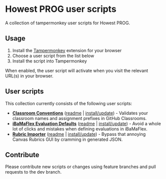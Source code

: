 # Howest PROG user scripts

A collection of tampermonkey user scripts for Howest PROG.

## Usage

1. Install the [Tampermonkey](https://www.tampermonkey.net/) extension for your browser
2. Choose a user script from the list below
3. Install the script into Tampermonkey

When enabled, the user script will activate when you visit the relevant URL(s) in your browser.

## User scripts

This collection currently consists of the following user scripts:

+ [**Classroom Conventions**](https://github.com/howest-gp/howest-user-scripts/tree/master/classroom-conventions) ([readme](https://github.com/howest-gp/howest-user-scripts/blob/master/classroom-conventions/README.md)&nbsp;|&nbsp;[install/update](https://github.com/howest-gp/howest-user-scripts/raw/master/classroom-conventions/howest-prog-classroom-conventions.user.js)) - Validates your classroom names and assignment prefixes in GitHub Classrooms.
+ [**iBaMaFlex Evaluation Defaults**](https://github.com/howest-gp/howest-user-scripts/tree/master/ibama-default-evals) ([readme](https://github.com/howest-gp/howest-user-scripts/blob/master/ibama-default-evals/README.md)&nbsp;|&nbsp;[install/update](https://github.com/howest-gp/howest-user-scripts/raw/master/ibama-default-evals/howest-prog-ibama-default-evals.user.js)) - Avoid a whole lot of clicks and mistakes when defining evaluations in iBaMaFlex.
+ [**Rubric Importer**](https://github.com/howest-gp/howest-user-scripts/tree/master/rubric-importer) ([readme](https://github.com/howest-gp/howest-user-scripts/tree/master/rubric-importer/README.md)&nbsp;|&nbsp;[install/update](https://github.com/howest-gp/howest-user-scripts/raw/master/rubric-importer/howest-prog-rubric-importer.user.js)) - Bypass that annoying Canvas Rubrics GUI by cramming in generated JSON.

## Contribute

Please contribute new scripts or changes using feature branches and pull requests to the dev branch.
